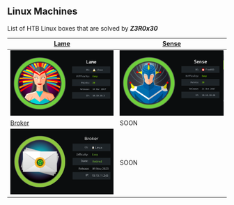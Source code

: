 ## Linux Machines

List of HTB Linux boxes that are solved by ***Z3R0x30***

| [Lame](Lame_Machine.md)                             | [Sense](Sense_Machine.md)   |
| --------------------------------------------------- | --------------------------- |
| ![Lame](images-lame/cover-lame.png)                 | ![](images-sense/sense.png) |
| [Broker](HTB-LINUX/Broker_Machine)                  | SOON                        |
| ![Broker](HTB-LINUX/images-broker/cover_broker.png) | SOON                        |
